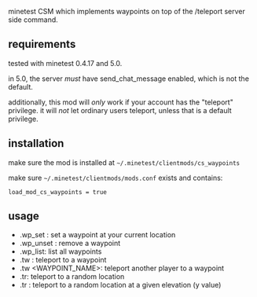 minetest CSM which implements waypoints on top of the /teleport server side command.

requirements
------------

tested with minetest 0.4.17 and 5.0.

in 5.0, the server *must* have send_chat_message enabled, which is not the default.

additionally, this mod will *only* work if your account has the "teleport" privilege.
it will *not* let ordinary users teleport, unless that is a default privilege.

installation
------------

make sure the mod is installed at `~/.minetest/clientmods/cs_waypoints`

make sure `~/.minetest/clientmods/mods.conf` exists and contains:

```
load_mod_cs_waypoints = true
```

usage
-----

* .wp_set <NAME>: set a waypoint at your current location
* .wp_unset <NAME>: remove a waypoint
* .wp_list: list all waypoints
* .tw <NAME>: teleport to a waypoint
* .tw <PLAYERNAME> <WAYPOINT_NAME>: teleport another player to a waypoint
* .tr: teleport to a random location
* .tr <ELEVATION>: teleport to a random location at a given elevation (y value)
